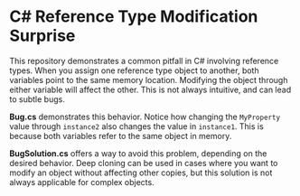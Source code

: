 # C# Reference Type Modification Surprise

This repository demonstrates a common pitfall in C# involving reference types.  When you assign one reference type object to another, both variables point to the same memory location. Modifying the object through either variable will affect the other. This is not always intuitive, and can lead to subtle bugs.

**Bug.cs** demonstrates this behavior.  Notice how changing the `MyProperty` value through `instance2` also changes the value in `instance1`.  This is because both variables refer to the same object in memory.

**BugSolution.cs** offers a way to avoid this problem, depending on the desired behavior.  Deep cloning can be used in cases where you want to modify an object without affecting other copies, but this solution is not always applicable for complex objects.